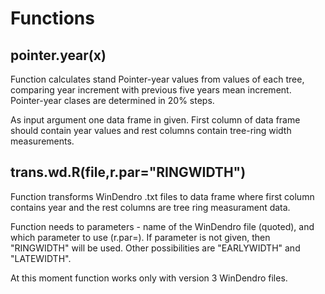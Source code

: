 Functions
====

pointer.year(x)
------

Function calculates stand Pointer-year values from values of each tree, comparing year increment with previous five years  mean increment. Pointer-year clases are determined in 20% steps. 

As input argument one data frame in given. First column of data frame should contain year values and rest columns contain tree-ring width measurements.


trans.wd.R(file,r.par="RINGWIDTH")
-------

Function transforms WinDendro .txt files to data frame where first column contains year and the rest columns are tree ring measurament data.

Function needs to parameters - name of the WinDendro file (quoted), and which parameter to use (r.par=). If parameter is not given, then "RINGWIDTH" will be used. Other possibilities are "EARLYWIDTH" and "LATEWIDTH".

At this moment function works only with version 3 WinDendro files.